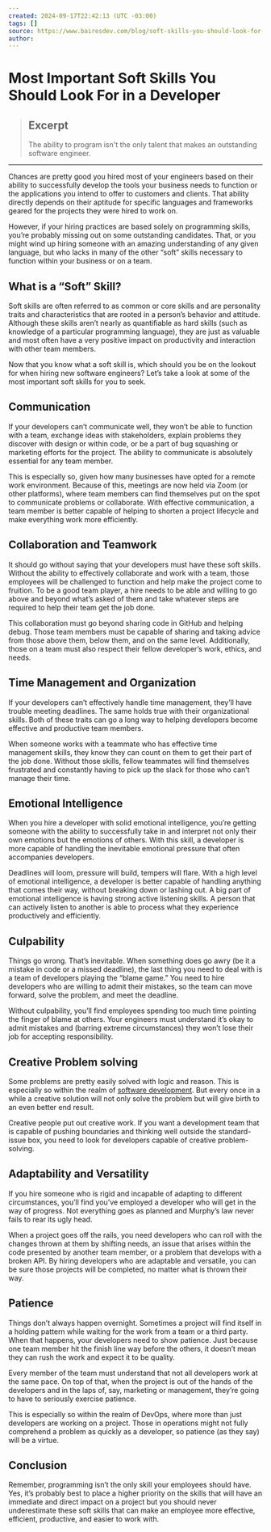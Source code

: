 ```yaml
---
created: 2024-09-17T22:42:13 (UTC -03:00)
tags: []
source: https://www.bairesdev.com/blog/soft-skills-you-should-look-for-developer/
author: 
---
```


# Most Important Soft Skills You Should Look For in a Developer

> ## Excerpt
> The ability to program isn't the only talent that makes an outstanding software engineer.

---
Chances are pretty good you hired most of your engineers based on their ability to successfully develop the tools your business needs to function or the applications you intend to offer to customers and clients. That ability directly depends on their aptitude for specific languages and frameworks geared for the projects they were hired to work on.

However, if your hiring practices are based solely on programming skills, you’re probably missing out on some outstanding candidates. That, or you might wind up hiring someone with an amazing understanding of any given language, but who lacks in many of the other “soft” skills necessary to function within your business or on a team.

## What is a “Soft” Skill?

Soft skills are often referred to as common or core skills and are personality traits and characteristics that are rooted in a person’s behavior and attitude. Although these skills aren’t nearly as quantifiable as hard skills (such as knowledge of a particular programming language), they are just as valuable and most often have a very positive impact on productivity and interaction with other team members.

Now that you know what a soft skill is, which should you be on the lookout for when hiring new software engineers? Let’s take a look at some of the most important soft skills for you to seek.

## Communication

If your developers can’t communicate well, they won’t be able to function with a team, exchange ideas with stakeholders, explain problems they discover with design or within code, or be a part of bug squashing or marketing efforts for the project. The ability to communicate is absolutely essential for any team member.

This is especially so, given how many businesses have opted for a remote work environment. Because of this, meetings are now held via Zoom (or other platforms), where team members can find themselves put on the spot to communicate problems or collaborate. With effective communication, a team member is better capable of helping to shorten a project lifecycle and make everything work more efficiently.

## Collaboration and Teamwork

It should go without saying that your developers must have these soft skills. Without the ability to effectively collaborate and work with a team, those employees will be challenged to function and help make the project come to fruition. To be a good team player, a hire needs to be able and willing to go above and beyond what’s asked of them and take whatever steps are required to help their team get the job done.

This collaboration must go beyond sharing code in GitHub and helping debug. Those team members must be capable of sharing and taking advice from those above them, below them, and on the same level. Additionally, those on a team must also respect their fellow developer’s work, ethics, and needs.

## Time Management and Organization

If your developers can’t effectively handle time management, they’ll have trouble meeting deadlines. The same holds true with their organizational skills. Both of these traits can go a long way to helping developers become effective and productive team members.

When someone works with a teammate who has effective time management skills, they know they can count on them to get their part of the job done. Without those skills, fellow teammates will find themselves frustrated and constantly having to pick up the slack for those who can’t manage their time.

## Emotional Intelligence

When you hire a developer with solid emotional intelligence, you’re getting someone with the ability to successfully take in and interpret not only their own emotions but the emotions of others. With this skill, a developer is more capable of handling the inevitable emotional pressure that often accompanies developers.

Deadlines will loom, pressure will build, tempers will flare. With a high level of emotional intelligence, a developer is better capable of handling anything that comes their way, without breaking down or lashing out. A big part of emotional intelligence is having strong active listening skills. A person that can actively listen to another is able to process what they experience productively and efficiently.

## Culpability

Things go wrong. That’s inevitable. When something does go awry (be it a mistake in code or a missed deadline), the last thing you need to deal with is a team of developers playing the “blame game.” You need to hire developers who are willing to admit their mistakes, so the team can move forward, solve the problem, and meet the deadline.

Without culpability, you’ll find employees spending too much time pointing the finger of blame at others. Your engineers must understand it’s okay to admit mistakes and (barring extreme circumstances) they won’t lose their job for accepting responsibility.

## Creative Problem solving

Some problems are pretty easily solved with logic and reason. This is especially so within the realm of [software development](https://www.bairesdev.com/software-development-services/). But every once in a while a creative solution will not only solve the problem but will give birth to an even better end result.

Creative people put out creative work. If you want a development team that is capable of pushing boundaries and thinking well outside the standard-issue box, you need to look for developers capable of creative problem-solving.

## Adaptability and Versatility

If you hire someone who is rigid and incapable of adapting to different circumstances, you’ll find you’ve employed a developer who will get in the way of progress. Not everything goes as planned and Murphy’s law never fails to rear its ugly head.

When a project goes off the rails, you need developers who can roll with the changes thrown at them by shifting needs, an issue that arises within the code presented by another team member, or a problem that develops with a broken API. By hiring developers who are adaptable and versatile, you can be sure those projects will be completed, no matter what is thrown their way.

## Patience

Things don’t always happen overnight. Sometimes a project will find itself in a holding pattern while waiting for the work from a team or a third party. When that happens, your developers need to show patience. Just because one team member hit the finish line way before the others, it doesn’t mean they can rush the work and expect it to be quality.

Every member of the team must understand that not all developers work at the same pace. On top of that, when the project is out of the hands of the developers and in the laps of, say, marketing or management, they’re going to have to seriously exercise patience.

This is especially so within the realm of DevOps, where more than just developers are working on a project. Those in operations might not fully comprehend a problem as quickly as a developer, so patience (as they say) will be a virtue.

## Conclusion

Remember, programming isn’t the only skill your employees should have. Yes, it’s probably best to place a higher priority on the skills that will have an immediate and direct impact on a project but you should never underestimate these soft skills that can make an employee more effective, efficient, productive, and easier to work with.
